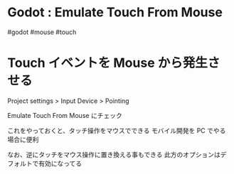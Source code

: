 # Godot : Emulate Touch From Mouse

#godot #mouse #touch

# Touch イベントを Mouse から発生させる

Project settings > Input Device > Pointing

Emulate Touch From Mouse にチェック


これをやっておくと、タッチ操作をマウスでできる
モバイル開発を PC でやる場合に便利

なお、逆にタッチをマウス操作に置き換える事もできる
此方のオプションはデフォルトで有効になってる
